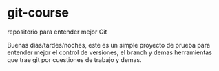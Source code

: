 # git-course
repositorio para entender mejor Git 

Buenas dias/tardes/noches, este es un simple proyecto de prueba para entender mejor el control de versiones, el branch y demas herramientas
que trae git por cuestiones de trabajo y demas.
